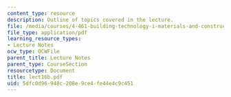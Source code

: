 ```yaml
---
content_type: resource
description: Outline of topics covered in the lecture.
file: /media/courses/4-461-building-technology-i-materials-and-construction-fall-2004/5dfc0d96948c208e9ce4fe44e4c9c451_lect16b.pdf
file_type: application/pdf
learning_resource_types:
- Lecture Notes
ocw_type: OCWFile
parent_title: Lecture Notes
parent_type: CourseSection
resourcetype: Document
title: lect16b.pdf
uid: 5dfc0d96-948c-208e-9ce4-fe44e4c9c451
---
```

